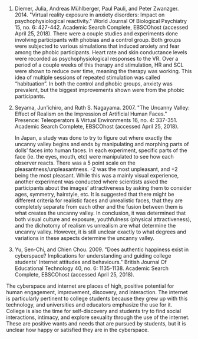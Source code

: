 1) Diemer, Julia, Andreas Mühlberger, Paul Pauli, and Peter Zwanzger. 2014. "Virtual reality exposure in anxiety disorders: Impact on   psychophysiological reactivity." World Journal Of Biological Psychiatry 15, no. 6: 427-442. Academic Search Complete, EBSCOhost (accessed April 25, 2018).
  There were a couple studies and experiments done involving participants with phobias and a control group. Both groups were subjected to  various simulations that induced anxiety and fear among the phobic participants. Heart rate and skin conductance levels were recorded as  psychophysiological responses to the VR. Over a period of a couple weeks of this therapy and stimulation, HR and SCL were shown to reduce  over time, meaning the therapy was working. This idea of multiple sessions of repeated stimulation was called “habituation”. In both the   control and phobic groups, anxiety was prevalent, but the biggest improvements shown were from the phobic participants.
   
2) Seyama, Jun'ichiro, and Ruth S. Nagayama. 2007. "The Uncanny Valley: Effect of Realism on the Impression of Artificial Human Faces." Presence: Teleoperators & Virtual Environments 16, no. 4: 337-351. Academic Search Complete, EBSCOhost (accessed April 25, 2018).

   In Japan, a study was done to try to figure out where exactly the uncanny valley begins and ends by manipulating and morphing parts of dolls’ faces into human faces. In each experiment, specific parts of the face (ie. the eyes, mouth, etc) were manipulated to see how     each observer reacts. There was a 5 point scale on the pleasantness/unpleasantness. -2 was the most unpleasant, and +2 being the most      pleasant. While this was a mainly visual experience, another experiment was conducted where scientists asked the participants about the    images’ attractiveness by asking them to consider ages, symmetry, hairstyle, etc. It is suggested that there might be different criteria    for realistic faces and unrealistic faces, that they are completely separate from each other and the fusion between them is what creates    the uncanny valley. In conclusion, it was determined that both visual culture and exposure, youthfulness (physical attractiveness), and    the dichotomy of realism vs unrealism are what determine the uncanny valley. However, it is still unclear exactly to what degrees and      variations in these aspects determine the uncanny valley. 
    
3) Yu, Sen-Chi, and Chien Chou. 2009. "Does authentic happiness exist in cyberspace? Implications for understanding and guiding college students' Internet attitudes and behaviours." British Journal Of Educational Technology 40, no. 6: 1135-1138. Academic Search Complete, EBSCOhost (accessed April 25, 2018).

  The cyberspace and internet are places of high, positive potential for human engagement, improvement, discovery, and interaction. The     internet is particularly pertinent to college students because they grew up with this technology, and universities and educators           emphasize the use for it. College is also the time for self-discovery and students try to find social interactions, intimacy, and explore   sexuality through the use of the internet. These are positive wants and needs that are pursued by students, but it is unclear how happy     or satisfied they are in the cyberspace.


